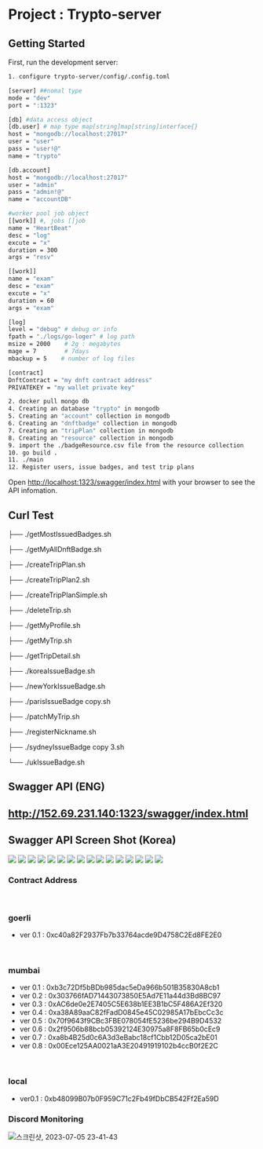 # Project : Trypto-server

## Getting Started

First, run the development server:

```bash
1. configure trypto-server/config/.config.toml

[server] ##nomal type
mode = "dev"
port = ":1323"

[db] #data access object
[db.user] # map type map[string]map[string]interface{}
host = "mongodb://localhost:27017"
user = "user"
pass = "user!@"
name = "trypto"

[db.account]
host = "mongodb://localhost:27017"
user = "admin"
pass = "admin!@"
name = "accountDB"

#worker pool job object
[[work]] #, jobs []job
name = "HeartBeat"
desc = "log"
excute = "x"
duration = 300
args = "resv"

[[work]]
name = "exam"
desc = "exam"
excute = "x"
duration = 60
args = "exam"

[log]
level = "debug" # debug or info
fpath = "./logs/go-loger" # log path
msize = 2000    # 2g : megabytes
mage = 7        # 7days
mbackup = 5    # number of log files

[contract]
DnftContract = "my dnft contract address"
PRIVATEKEY = "my wallet private key"

2. docker pull mongo db
4. Creating an database "trypto" in mongodb
5. Creating an "account" collection in mongodb
6. Creating an "dnftbadge" collection in mongodb
7. Creating an "tripPlan" collection in mongodb
8. Creating an "resource" collection in mongodb
9. import the ./badgeResource.csv file from the resource collection
10. go build .
11. ./main
12. Register users, issue badges, and test trip plans

```

Open [http://localhost:1323/swagger/index.html](http://localhost:1323/swagger/index.html) with your browser to see the API infomation.

## Curl Test

├── ./getMostIssuedBadges.sh

├── ./getMyAllDnftBadge.sh

├── ./createTripPlan.sh

├── ./createTripPlan2.sh

├── ./createTripPlanSimple.sh

├── ./deleteTrip.sh

├── ./getMyProfile.sh

├── ./getMyTrip.sh

├── ./getTripDetail.sh

├── ./koreaIssueBadge.sh

├── ./newYorkIssueBadge.sh

├── ./parisIssueBadge copy.sh

├── ./patchMyTrip.sh

├── ./registerNickname.sh

├── ./sydneyIssueBadge copy 3.sh

└── ./ukIssueBadge.sh

## Swagger API (ENG)

## http://152.69.231.140:1323/swagger/index.html

## Swagger API Screen Shot (Korea)

<img src="./img/swagger0.png">
<img src="./img/swagger1.png">
<img src="./img/swagger4.png">
<img src="./img/swagger5.png">
<img src="./img/swagger6.png">
<img src="./img/swagger7.png">
<img src="./img/swagger8.png">
<img src="./img/swagger9.png">
<img src="./img/swagger10.png">
<img src="./img/swagger11.png">
<img src="./img/swagger12.png">
<img src="./img/swagger13.png">
<img src="./img/swagger14.png">
<img src="./img/swagger15.png">
<img src="./img/swagger16.png">
<img src="./img/swagger17.png">

### Contract Address

<br>

### goerli

- ver 0.1 : 0xc40a82F2937Fb7b33764acde9D4758C2Ed8FE2E0

<br>

### mumbai

- ver 0.1 : 0xb3c72Df5bBDb985dac5eDa966b501B35830A8cb1
- ver 0.2 : 0x303766fAD71443073850E5Ad7E11a44d3Bd8BC97
- ver 0.3 : 0xAC6de0e2E7405C5E638b1EE3B1bC5F486A2Ef320
- ver 0.4 : 0xa38A89aaC82fFadD0845e45C02985A17bEbcCc3c
- ver 0.5 : 0x70f9643f9CBc3FBE078054fE5236be294B9D4532
- ver 0.6 : 0x2f9506b88bcb05392124E30975a8F8FB65b0cEc9
- ver 0.7 : 0xa8b4B25d0c6A3d3eBabc18cf1Cbb12D05ca2bE01
- ver 0.8 : 0x00Ece125AA0021aA3E20491919102b4ccB0f2E2C

<br>

### local

- ver0.1 : 0xb48099B07b0F959C71c2Fb49fDbCB542Ff2Ea59D



### Discord Monitoring 
![스크린샷, 2023-07-05 23-41-43](https://github.com/JS2K-trypto/trypto-server/assets/7809925/52cb4a56-29cb-475f-af7b-79a4b92fa67b)

